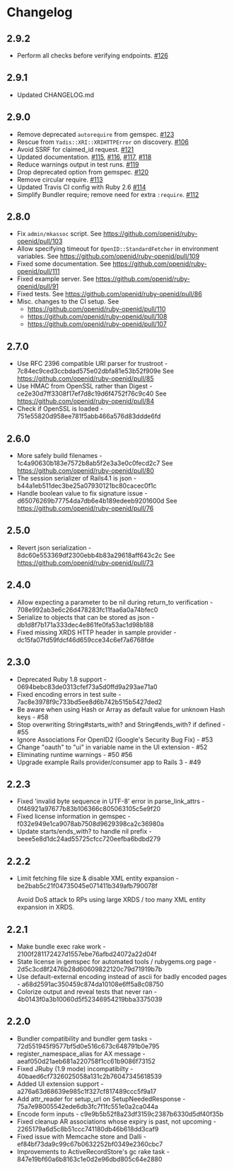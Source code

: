 # Changelog

## 2.9.2

* Perform all checks before verifying endpoints.
  [#126](https://github.com/openid/ruby-openid/pull/126)

## 2.9.1

* Updated CHANGELOG.md

## 2.9.0

* Remove deprecated `autorequire` from gemspec.
  [#123](https://github.com/openid/ruby-openid/pull/123)
* Rescue from `Yadis::XRI::XRIHTTPError` on discovery.
  [#106](https://github.com/openid/ruby-openid/pull/106)
* Avoid SSRF for claimed_id request.
  [#121](https://github.com/openid/ruby-openid/pull/121)
* Updated documentation.
  [#115](https://github.com/openid/ruby-openid/pull/115), [#116](https://github.com/openid/ruby-openid/pull/116), [#117](https://github.com/openid/ruby-openid/pull/117), [#118](https://github.com/openid/ruby-openid/pull/118)
* Reduce warnings output in test runs.
  [#119](https://github.com/openid/ruby-openid/pull/119)
* Drop deprecated option from gemspec.
  [#120](https://github.com/openid/ruby-openid/pull/120)
* Remove circular require.
  [#113](https://github.com/openid/ruby-openid/pull/113)
* Updated Travis CI config with Ruby 2.6
  [#114](https://github.com/openid/ruby-openid/pull/114)
* Simplify Bundler require; remove need for extra `:require`.
  [#112](https://github.com/openid/ruby-openid/pull/112)

## 2.8.0

* Fix `admin/mkassoc` script.
  See https://github.com/openid/ruby-openid/pull/103
* Allow specifying timeout for `OpenID::StandardFetcher` in environment variables.
  See https://github.com/openid/ruby-openid/pull/109
* Fixed some documentation.
  See https://github.com/openid/ruby-openid/pull/111
* Fixed example server.
  See https://github.com/openid/ruby-openid/pull/91
* Fixed tests.
  See https://github.com/openid/ruby-openid/pull/86
* Misc. changes to the CI setup.
  See
  - https://github.com/openid/ruby-openid/pull/110
  - https://github.com/openid/ruby-openid/pull/108
  - https://github.com/openid/ruby-openid/pull/107

## 2.7.0

* Use RFC 2396 compatible URI parser for trustroot - 7c84ec9ced3ccbdad575e02dbfa81e53b52f909e
  See https://github.com/openid/ruby-openid/pull/85
* Use HMAC from OpenSSL rather than Digest - ce2e30d7ff3308f17ef7d8c19d6f4752f76c9c40
  See https://github.com/openid/ruby-openid/pull/84
* Check if OpenSSL is loaded - 751e55820d958ee781f5abb466a576d83ddde6fd

## 2.6.0

* More safely build filenames - 1c4a90630b183e7572b8ab5f2e3a3e0c0fecd2c7
  See https://github.com/openid/ruby-openid/pull/80
* The session serializer of Rails4.1 is json - b44a1eb511dec3be25a07930121bc80cacec0f1c
* Handle boolean value to fix signature issue - d65076269b77754da7db6e4b189edeeb9201600d
  See https://github.com/openid/ruby-openid/pull/76

## 2.5.0

* Revert json serialization - 8dc60e553369df2300ebb4b83a29618aff643c2c
  See https://github.com/openid/ruby-openid/pull/73

## 2.4.0

* Allow expecting a parameter to be nil during return_to verification - 708e992ab3e6c26d478283fc11faa6a0a74bfec0
* Serialize to objects that can be stored as json - db1d8f7b171a333dec4e861fe0fa53ac1d98b188
* Fixed missing XRDS HTTP header in sample provider - dc15fa07fd59fdcf46d659cce34c6ef7a6768fde

## 2.3.0

* Deprecated Ruby 1.8 support - 0694bebc83de0313cfef73a5d0ffd9a293ae71a0
* Fixed encoding errors in test suite - 7ac8e3978f9c733bd5ee8d6b742b515b5427ded2
* Be aware when using Hash or Array as default value for unknown Hash keys - #58
* Stop overwriting String#starts_with? and String#ends_with? if defined - #55
* Ignore Associations For OpenID2 (Google's Security Bug Fix) - #53
* Change "oauth" to "ui" in variable name in the UI extension - #52
* Eliminating runtime warnings - #50 #56
* Upgrade example Rails provider/consumer app to Rails 3 - #49

## 2.2.3

* Fixed 'invalid byte sequence in UTF-8' error in parse_link_attrs - 0f46921a97677b83b106366c805063105c5e9f20
* Fixed license information in gemspec - f032e949e1ca9078ab7508d9629398ca2c36980a
* Update starts/ends_with? to handle nil prefix - beee5e8d1dc24ad55725cfcc720eefba6bdbd279

## 2.2.2

* Limit fetching file size & disable XML entity expansion - be2bab5c21f04735045e071411b349afb790078f

  Avoid DoS attack to RPs using large XRDS / too many XML entity expansion in XRDS.

## 2.2.1

* Make bundle exec rake work - 2100f281172427d1557ebe76afbd24072a22d04f
* State license in gemspec for automated tools / rubygems.org page - 2d5c3cd8f2476b28d60609822120c79d71919b7b
* Use default-external encoding instead of ascii for badly encoded pages - a68d2591ac350459c874da10108e6ff5a8c08750
* Colorize output and reveal tests that never ran - 4b0143f0a3b10060d5f52346954219bba3375039

## 2.2.0

* Bundler compatibility and bundler gem tasks - 72d551945f9577bf5d0e516c673c648791b0e795
* register_namespace_alias for AX message - aeaf050d21aeb681a220758f1cc61b9086f73152
* Fixed JRuby (1.9 mode) incompatibilty - 40baed6cf7326025058a131c2b76047345618539
* Added UI extension support - a276a63d68639e985c1f327cf817489ccc5f9a17
* Add attr_reader for setup_url on SetupNeededResponse - 75a7e98005542ede6db3fc7f1fc551e0a2ca044a
* Encode form inputs - c9e9b5b52f8a23df3159c2387b6330d5df40f35b
* Fixed cleanup AR associations whose expiry is past, not upcoming - 2265179a6d5c8b51ccc741180db46b618dd3caf9
* Fixed issue with Memcache store and Dalli - ef84bf73da9c99c67b0632252bf0349e2360cbc7
* Improvements to ActiveRecordStore's gc rake task - 847e19bf60a6b8163c1e0d2e96dbd805c64e2880
